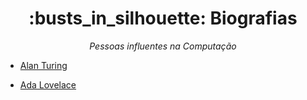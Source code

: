 <h1 align="center"> :busts_in_silhouette: Biografias</h1>

<p align="center"><em>Pessoas influentes na Computação</em></p>

- [Alan Turing](https://github.com/DanielBrito/sturing/blob/master/Biografias/Personalidades/AlanTuring.md)

- [Ada Lovelace](https://github.com/DanielBrito/sturing/blob/master/Biografias/Personalidades/AdaLovelace.md)
